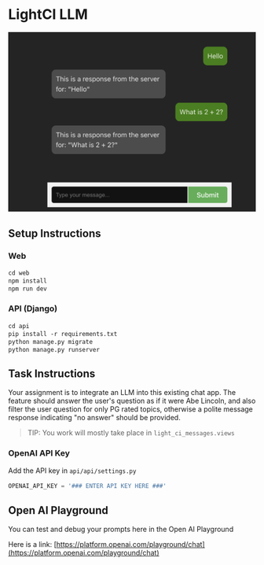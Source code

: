 # LightCI LLM

![chat](screenshot1.png)

## Setup Instructions

### Web

```terminal
cd web
npm install
npm run dev
```

### API (Django)

```terminal
cd api
pip install -r requirements.txt
python manage.py migrate
python manage.py runserver
```

## Task Instructions

Your assignment is to integrate an LLM into this existing chat app. The feature should answer the user's question as if it were Abe Lincoln, and also filter the user question for only PG rated topics, otherwise a polite message response indicating "no answer" should be provided.

> TIP: You work will mostly take place in `light_ci_messages.views`

### OpenAI API Key

Add the API key in `api/api/settings.py`

```python
OPENAI_API_KEY = '### ENTER API KEY HERE ###'
```

## Open AI Playground

You can test and debug your prompts here in the Open AI Playground

Here is a link: [https://platform.openai.com/playground/chat](https://platform.openai.com/playground/chat)
